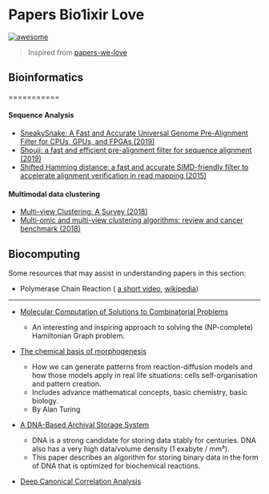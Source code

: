 # Papers Bio1ixir Love
[![awesome](https://camo.githubusercontent.com/13c4e50d88df7178ae1882a203ed57b641674f94/68747470733a2f2f63646e2e7261776769742e636f6d2f73696e647265736f726875732f617765736f6d652f643733303566333864323966656437386661383536353265336136336531353464643865383832392f6d656469612f62616467652e737667)](https://github.com/sindresorhus/awesome)

> Inspired from [papers-we-love](https://github.com/papers-we-love/)
## Bioinformatics 
===========
#### Sequence Analysis
* [SneakySnake: A Fast and Accurate Universal Genome Pre-Alignment Filter for CPUs, GPUs, and FPGAs (2019)](https://arxiv.org/abs/1910.09020v2)
* [Shouji: a fast and efficient pre-alignment filter for sequence alignment (2019)](https://arxiv.org/ftp/arxiv/papers/1809/1809.07858.pdf)
* [Shifted Hamming distance: a fast and accurate SIMD-friendly filter to accelerate alignment verification in read mapping (2015)](https://doi.org/10.1093/bioinformatics/btu856)

#### Multimodal data clustering
* [Multi-view Clustering: A Survey (2018)](https://ieeexplore.ieee.org/stamp/stamp.jsp?arnumber=8336846)
* [Multi-omic and multi-view clustering algorithms: review and cancer benchmark (2018)](https://pubmed.ncbi.nlm.nih.gov/30295871/)

## Biocomputing

Some resources that may assist in understanding papers in this section:
- Polymerase Chain Reaction ( [a short video](http://www.youtube.com/watch?v=2KoLnIwoZKU), [wikipedia](http://en.wikipedia.org/wiki/Pcr))

---------
* [Molecular Computation of Solutions to Combinatorial Problems](http://www.cs.duke.edu/courses/cps296.4/spring04/papers/Adleman94.pdf)
    - An interesting and inspiring approach to solving the (NP-complete) Hamiltonian Graph problem.

* [The chemical basis of morphogenesis](http://www.dna.caltech.edu/courses/cs191/paperscs191/turing.pdf)
    - How we can generate patterns from reaction-diffusion models and how those models apply in real life situations: cells self-organisation and pattern creation.
    - Includes advance mathematical concepts, basic chemistry, basic biology.
    - By Alan Turing

* [A DNA-Based Archival Storage System](https://homes.cs.washington.edu/~luisceze/publications/dnastorage-asplos16.pdf)
    - DNA is a strong candidate for storing data stably for centuries. DNA also has a very high data/volume density (1 exabyte / mm³).
    - This paper describes an algorithm for storing binary data in the form of DNA that is optimized for biochemical reactions.

* [Deep Canonical Correlation Analysis](https://ttic.uchicago.edu/~klivescu/papers/andrew_icml2013.pdf)
